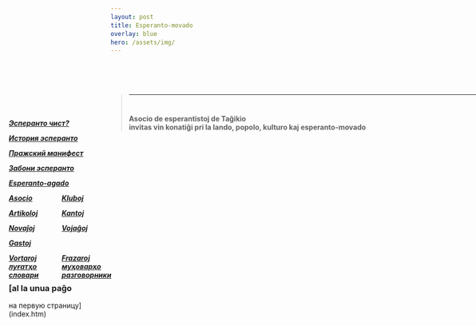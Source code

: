 ```yaml
---
layout: post
title: Esperanto-movado
overlay: blue
hero: /assets/img/
---
```




<div id="Layer1" style="Z-INDEX: 1; LEFT: 225px; WIDTH: 777px; POSITION: absolute; TOP: 206px; HEIGHT: 393px">

> # 
> 
> <div data-align="center">
> 
> ****
> 
> </div>
> 
>   
>   
> 
> # 
> 
> <div data-align="center">
> 
> **Asocio de esperantistoj de Taĝikio  
> invitas vin konatiĝi pri la lando, popolo, kulturo kaj
> esperanto-movado**
> 
> </div>
> 
>   

</div>

![](index.files/spacer.gif)

<div id="layer2" style="position: absolute; width: 199px; height: 25px; z-index: 2; left: 24px;
 top: 280px">

***<span lang="ru"> [Эсперанто чист?](ecxist.htm)</span>***

</div>

<div id="layer2" style="position: absolute; width: 199px; height: 25px; z-index: 2; left: 24px;
 top: 310px">

***<span lang="ru"> [История эсперанто](istesp.htm)</span>***

</div>

<div id="layer2" style="position: absolute; width: 199px; height: 25px; z-index: 2; left: 24px;
 top: 340px">

***<span lang="ru"> [Пражский манифест](manifrus.htm)</span>***

</div>

<div id="layer2" style="position: absolute; width: 199px; height: 25px; z-index: 2; left: 24px;
 top: 370px">

***<span lang="ru"> [Забони эсперанто](espzabon.htm)</span>***

</div>

<div id="layer2" style="position: absolute; width: 199px; height: 25px; z-index: 2; left: 24px;
 top: 400px">

***<span lang="ru"> [Esperanto-agado](e_agado/agado.htm) </span>***

</div>

<div id="layer2" style="position: absolute; width: 199px; height: 25px; z-index: 2; left: 24px;
 top: 430px">

***<span lang="ru"> [Asocio](asocio.htm)</span>***

</div>

<div id="layer2" style="position: absolute; width: 199px; height: 25px; z-index: 2; left: 130px;
 top: 430px">

***<span lang="ru"> [Kluboj](kluboj.htm)</span>***

</div>

<div id="layer2" style="position: absolute; width: 199px; height: 25px; z-index: 2; left: 24px;
 top: 460px">

***<span lang="ru"> [Artikoloj](artikoloj.htm)</span>***

</div>

<div id="layer2" style="position: absolute; width: 199px; height: 25px; z-index: 2; left: 130px;
 top: 460px">

***<span lang="ru"> [Kantoj](kantoj.htm) </span>***

</div>

<div id="layer2" style="position: absolute; width: 199px; height: 25px; z-index: 2; left: 24px;
 top: 490px">

***<span lang="ru"> [Novaĵoj](novajxoj.htm)</span>***

</div>

<div id="layer2" style="position: absolute; width: 199px; height: 25px; z-index: 2; left: 130px;
 top: 490px">

***<span lang="ru"> [Vojaĝoj](vojagxoj.htm)</span>***

</div>

<div id="layer2" style="position: absolute; width: 199px; height: 25px; z-index: 2; left: 24px;
 top: 520px">

***<span lang="ru"> [Gastoj](gastoj.htm)</span>***

</div>

<div id="layer2" style="position: absolute; width: 199px; height: 25px; z-index: 2; left: 24px;
 top: 550px">

***<span lang="ru"> [Vortaroj  
луғатҳо  
словари](vortaroj.htm)</span>***

</div>

<div id="layer2" style="position: absolute; width: 199px; height: 25px; z-index: 2; left: 130px;
 top: 550px">

***<span lang="ru"> [Frazaroj  
муҳоварҳо  
разговорники](frazaroj.htm)</span>***

</div>

<div id="layer2" style="position: absolute; width: 199px; height: 25px; z-index: 2; left: 24px;
 top: 600px">

***<span lang="ru"> </span>***

### [al la unua paĝo  
на первую страницу](index.htm)

</div>
